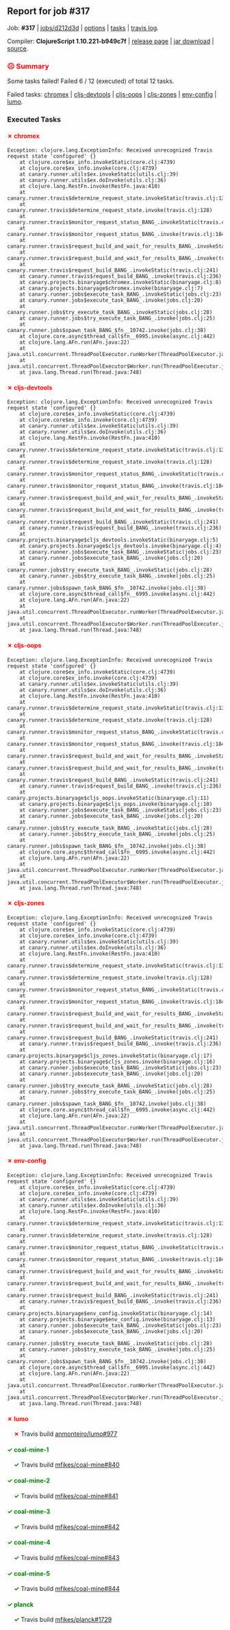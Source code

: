 ## Report for job #317

Job: **#317** | [jobs/d212d3d](https://github.com/cljs-oss/canary/commit/d212d3ddc5e23f4ad4baedcdc688388b0fb72072) | [options](options.edn) | [tasks](tasks.edn) | [travis log](https://travis-ci.org/cljs-oss/canary/builds/356741302).

Compiler: **ClojureScript 1.10.221-b949c7f** | [release page](https://github.com/cljs-oss/canary/releases/tag/r1.10.221-b949c7f) | [jar download](https://github.com/cljs-oss/canary/releases/download/r1.10.221-b949c7f/clojurescript-1.10.221-b949c7f.jar) | [source](https://github.com/clojure/clojurescript/commit/b949c7ffd82f410043ee44bb052caf7b42660104).

### <b style='color:red'>☹ Summary</b>

Some tasks failed! Failed 6 / 12 (executed) of total 12 tasks.

Failed tasks: [chromex](#-chromex) | [cljs-devtools](#-cljs-devtools) | [cljs-oops](#-cljs-oops) | [cljs-zones](#-cljs-zones) | [env-config](#-env-config) | [lumo](#-lumo).

### Executed Tasks

#### <b style='color:red'>&#x2717; chromex</b>
```
Exception: clojure.lang.ExceptionInfo: Received unrecognized Travis request state 'configured' {}
	at clojure.core$ex_info.invokeStatic(core.clj:4739)
	at clojure.core$ex_info.invoke(core.clj:4739)
	at canary.runner.utils$ex.invokeStatic(utils.clj:39)
	at canary.runner.utils$ex.doInvoke(utils.clj:36)
	at clojure.lang.RestFn.invoke(RestFn.java:410)
	at canary.runner.travis$determine_request_state.invokeStatic(travis.clj:137)
	at canary.runner.travis$determine_request_state.invoke(travis.clj:128)
	at canary.runner.travis$monitor_request_status_BANG_.invokeStatic(travis.clj:193)
	at canary.runner.travis$monitor_request_status_BANG_.invoke(travis.clj:184)
	at canary.runner.travis$request_build_and_wait_for_results_BANG_.invokeStatic(travis.clj:226)
	at canary.runner.travis$request_build_and_wait_for_results_BANG_.invoke(travis.clj:223)
	at canary.runner.travis$request_build_BANG_.invokeStatic(travis.clj:241)
	at canary.runner.travis$request_build_BANG_.invoke(travis.clj:236)
	at canary.projects.binaryage$chromex.invokeStatic(binaryage.clj:8)
	at canary.projects.binaryage$chromex.invoke(binaryage.clj:7)
	at canary.runner.jobs$execute_task_BANG_.invokeStatic(jobs.clj:23)
	at canary.runner.jobs$execute_task_BANG_.invoke(jobs.clj:20)
	at canary.runner.jobs$try_execute_task_BANG_.invokeStatic(jobs.clj:28)
	at canary.runner.jobs$try_execute_task_BANG_.invoke(jobs.clj:25)
	at canary.runner.jobs$spawn_task_BANG_$fn__10742.invoke(jobs.clj:38)
	at clojure.core.async$thread_call$fn__6995.invoke(async.clj:442)
	at clojure.lang.AFn.run(AFn.java:22)
	at java.util.concurrent.ThreadPoolExecutor.runWorker(ThreadPoolExecutor.java:1149)
	at java.util.concurrent.ThreadPoolExecutor$Worker.run(ThreadPoolExecutor.java:624)
	at java.lang.Thread.run(Thread.java:748)

```

#### <b style='color:red'>&#x2717; cljs-devtools</b>
```
Exception: clojure.lang.ExceptionInfo: Received unrecognized Travis request state 'configured' {}
	at clojure.core$ex_info.invokeStatic(core.clj:4739)
	at clojure.core$ex_info.invoke(core.clj:4739)
	at canary.runner.utils$ex.invokeStatic(utils.clj:39)
	at canary.runner.utils$ex.doInvoke(utils.clj:36)
	at clojure.lang.RestFn.invoke(RestFn.java:410)
	at canary.runner.travis$determine_request_state.invokeStatic(travis.clj:137)
	at canary.runner.travis$determine_request_state.invoke(travis.clj:128)
	at canary.runner.travis$monitor_request_status_BANG_.invokeStatic(travis.clj:193)
	at canary.runner.travis$monitor_request_status_BANG_.invoke(travis.clj:184)
	at canary.runner.travis$request_build_and_wait_for_results_BANG_.invokeStatic(travis.clj:226)
	at canary.runner.travis$request_build_and_wait_for_results_BANG_.invoke(travis.clj:223)
	at canary.runner.travis$request_build_BANG_.invokeStatic(travis.clj:241)
	at canary.runner.travis$request_build_BANG_.invoke(travis.clj:236)
	at canary.projects.binaryage$cljs_devtools.invokeStatic(binaryage.clj:5)
	at canary.projects.binaryage$cljs_devtools.invoke(binaryage.clj:4)
	at canary.runner.jobs$execute_task_BANG_.invokeStatic(jobs.clj:23)
	at canary.runner.jobs$execute_task_BANG_.invoke(jobs.clj:20)
	at canary.runner.jobs$try_execute_task_BANG_.invokeStatic(jobs.clj:28)
	at canary.runner.jobs$try_execute_task_BANG_.invoke(jobs.clj:25)
	at canary.runner.jobs$spawn_task_BANG_$fn__10742.invoke(jobs.clj:38)
	at clojure.core.async$thread_call$fn__6995.invoke(async.clj:442)
	at clojure.lang.AFn.run(AFn.java:22)
	at java.util.concurrent.ThreadPoolExecutor.runWorker(ThreadPoolExecutor.java:1149)
	at java.util.concurrent.ThreadPoolExecutor$Worker.run(ThreadPoolExecutor.java:624)
	at java.lang.Thread.run(Thread.java:748)

```

#### <b style='color:red'>&#x2717; cljs-oops</b>
```
Exception: clojure.lang.ExceptionInfo: Received unrecognized Travis request state 'configured' {}
	at clojure.core$ex_info.invokeStatic(core.clj:4739)
	at clojure.core$ex_info.invoke(core.clj:4739)
	at canary.runner.utils$ex.invokeStatic(utils.clj:39)
	at canary.runner.utils$ex.doInvoke(utils.clj:36)
	at clojure.lang.RestFn.invoke(RestFn.java:410)
	at canary.runner.travis$determine_request_state.invokeStatic(travis.clj:137)
	at canary.runner.travis$determine_request_state.invoke(travis.clj:128)
	at canary.runner.travis$monitor_request_status_BANG_.invokeStatic(travis.clj:193)
	at canary.runner.travis$monitor_request_status_BANG_.invoke(travis.clj:184)
	at canary.runner.travis$request_build_and_wait_for_results_BANG_.invokeStatic(travis.clj:226)
	at canary.runner.travis$request_build_and_wait_for_results_BANG_.invoke(travis.clj:223)
	at canary.runner.travis$request_build_BANG_.invokeStatic(travis.clj:241)
	at canary.runner.travis$request_build_BANG_.invoke(travis.clj:236)
	at canary.projects.binaryage$cljs_oops.invokeStatic(binaryage.clj:11)
	at canary.projects.binaryage$cljs_oops.invoke(binaryage.clj:10)
	at canary.runner.jobs$execute_task_BANG_.invokeStatic(jobs.clj:23)
	at canary.runner.jobs$execute_task_BANG_.invoke(jobs.clj:20)
	at canary.runner.jobs$try_execute_task_BANG_.invokeStatic(jobs.clj:28)
	at canary.runner.jobs$try_execute_task_BANG_.invoke(jobs.clj:25)
	at canary.runner.jobs$spawn_task_BANG_$fn__10742.invoke(jobs.clj:38)
	at clojure.core.async$thread_call$fn__6995.invoke(async.clj:442)
	at clojure.lang.AFn.run(AFn.java:22)
	at java.util.concurrent.ThreadPoolExecutor.runWorker(ThreadPoolExecutor.java:1149)
	at java.util.concurrent.ThreadPoolExecutor$Worker.run(ThreadPoolExecutor.java:624)
	at java.lang.Thread.run(Thread.java:748)

```

#### <b style='color:red'>&#x2717; cljs-zones</b>
```
Exception: clojure.lang.ExceptionInfo: Received unrecognized Travis request state 'configured' {}
	at clojure.core$ex_info.invokeStatic(core.clj:4739)
	at clojure.core$ex_info.invoke(core.clj:4739)
	at canary.runner.utils$ex.invokeStatic(utils.clj:39)
	at canary.runner.utils$ex.doInvoke(utils.clj:36)
	at clojure.lang.RestFn.invoke(RestFn.java:410)
	at canary.runner.travis$determine_request_state.invokeStatic(travis.clj:137)
	at canary.runner.travis$determine_request_state.invoke(travis.clj:128)
	at canary.runner.travis$monitor_request_status_BANG_.invokeStatic(travis.clj:193)
	at canary.runner.travis$monitor_request_status_BANG_.invoke(travis.clj:184)
	at canary.runner.travis$request_build_and_wait_for_results_BANG_.invokeStatic(travis.clj:226)
	at canary.runner.travis$request_build_and_wait_for_results_BANG_.invoke(travis.clj:223)
	at canary.runner.travis$request_build_BANG_.invokeStatic(travis.clj:241)
	at canary.runner.travis$request_build_BANG_.invoke(travis.clj:236)
	at canary.projects.binaryage$cljs_zones.invokeStatic(binaryage.clj:17)
	at canary.projects.binaryage$cljs_zones.invoke(binaryage.clj:16)
	at canary.runner.jobs$execute_task_BANG_.invokeStatic(jobs.clj:23)
	at canary.runner.jobs$execute_task_BANG_.invoke(jobs.clj:20)
	at canary.runner.jobs$try_execute_task_BANG_.invokeStatic(jobs.clj:28)
	at canary.runner.jobs$try_execute_task_BANG_.invoke(jobs.clj:25)
	at canary.runner.jobs$spawn_task_BANG_$fn__10742.invoke(jobs.clj:38)
	at clojure.core.async$thread_call$fn__6995.invoke(async.clj:442)
	at clojure.lang.AFn.run(AFn.java:22)
	at java.util.concurrent.ThreadPoolExecutor.runWorker(ThreadPoolExecutor.java:1149)
	at java.util.concurrent.ThreadPoolExecutor$Worker.run(ThreadPoolExecutor.java:624)
	at java.lang.Thread.run(Thread.java:748)

```

#### <b style='color:red'>&#x2717; env-config</b>
```
Exception: clojure.lang.ExceptionInfo: Received unrecognized Travis request state 'configured' {}
	at clojure.core$ex_info.invokeStatic(core.clj:4739)
	at clojure.core$ex_info.invoke(core.clj:4739)
	at canary.runner.utils$ex.invokeStatic(utils.clj:39)
	at canary.runner.utils$ex.doInvoke(utils.clj:36)
	at clojure.lang.RestFn.invoke(RestFn.java:410)
	at canary.runner.travis$determine_request_state.invokeStatic(travis.clj:137)
	at canary.runner.travis$determine_request_state.invoke(travis.clj:128)
	at canary.runner.travis$monitor_request_status_BANG_.invokeStatic(travis.clj:193)
	at canary.runner.travis$monitor_request_status_BANG_.invoke(travis.clj:184)
	at canary.runner.travis$request_build_and_wait_for_results_BANG_.invokeStatic(travis.clj:226)
	at canary.runner.travis$request_build_and_wait_for_results_BANG_.invoke(travis.clj:223)
	at canary.runner.travis$request_build_BANG_.invokeStatic(travis.clj:241)
	at canary.runner.travis$request_build_BANG_.invoke(travis.clj:236)
	at canary.projects.binaryage$env_config.invokeStatic(binaryage.clj:14)
	at canary.projects.binaryage$env_config.invoke(binaryage.clj:13)
	at canary.runner.jobs$execute_task_BANG_.invokeStatic(jobs.clj:23)
	at canary.runner.jobs$execute_task_BANG_.invoke(jobs.clj:20)
	at canary.runner.jobs$try_execute_task_BANG_.invokeStatic(jobs.clj:28)
	at canary.runner.jobs$try_execute_task_BANG_.invoke(jobs.clj:25)
	at canary.runner.jobs$spawn_task_BANG_$fn__10742.invoke(jobs.clj:38)
	at clojure.core.async$thread_call$fn__6995.invoke(async.clj:442)
	at clojure.lang.AFn.run(AFn.java:22)
	at java.util.concurrent.ThreadPoolExecutor.runWorker(ThreadPoolExecutor.java:1149)
	at java.util.concurrent.ThreadPoolExecutor$Worker.run(ThreadPoolExecutor.java:624)
	at java.lang.Thread.run(Thread.java:748)

```

#### <b style='color:red'>&#x2717; lumo</b>
&nbsp;&nbsp;&nbsp;&nbsp;<b style='color:red'>&#x2717;</b> Travis build [anmonteiro/lumo#977](https://travis-ci.org/anmonteiro/lumo/builds/356742322)<br>

#### <b style='color:green'>&#x2713; coal-mine-1</b>
&nbsp;&nbsp;&nbsp;&nbsp;<b style='color:green'>&#x2713;</b> Travis build [mfikes/coal-mine#840](https://travis-ci.org/mfikes/coal-mine/builds/356742302)<br>

#### <b style='color:green'>&#x2713; coal-mine-2</b>
&nbsp;&nbsp;&nbsp;&nbsp;<b style='color:green'>&#x2713;</b> Travis build [mfikes/coal-mine#841](https://travis-ci.org/mfikes/coal-mine/builds/356742308)<br>

#### <b style='color:green'>&#x2713; coal-mine-3</b>
&nbsp;&nbsp;&nbsp;&nbsp;<b style='color:green'>&#x2713;</b> Travis build [mfikes/coal-mine#842](https://travis-ci.org/mfikes/coal-mine/builds/356742310)<br>

#### <b style='color:green'>&#x2713; coal-mine-4</b>
&nbsp;&nbsp;&nbsp;&nbsp;<b style='color:green'>&#x2713;</b> Travis build [mfikes/coal-mine#843](https://travis-ci.org/mfikes/coal-mine/builds/356742316)<br>

#### <b style='color:green'>&#x2713; coal-mine-5</b>
&nbsp;&nbsp;&nbsp;&nbsp;<b style='color:green'>&#x2713;</b> Travis build [mfikes/coal-mine#844](https://travis-ci.org/mfikes/coal-mine/builds/356742318)<br>

#### <b style='color:green'>&#x2713; planck</b>
&nbsp;&nbsp;&nbsp;&nbsp;<b style='color:green'>&#x2713;</b> Travis build [mfikes/planck#1729](https://travis-ci.org/mfikes/planck/builds/356742324)<br>